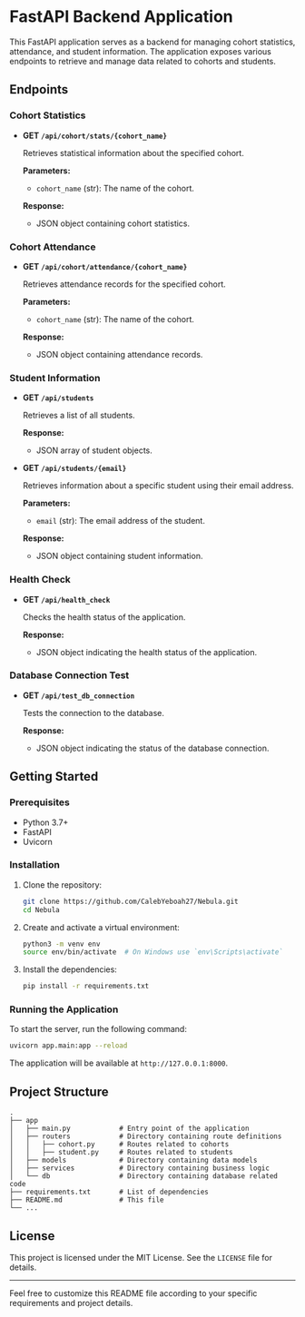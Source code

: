 # FastAPI Backend Application

This FastAPI application serves as a backend for managing cohort statistics, attendance, and student information. The application exposes various endpoints to retrieve and manage data related to cohorts and students.

## Endpoints

### Cohort Statistics

- **GET `/api/cohort/stats/{cohort_name}`**

  Retrieves statistical information about the specified cohort.

  **Parameters:**
  - `cohort_name` (str): The name of the cohort.

  **Response:**
  - JSON object containing cohort statistics.

### Cohort Attendance

- **GET `/api/cohort/attendance/{cohort_name}`**

  Retrieves attendance records for the specified cohort.

  **Parameters:**
  - `cohort_name` (str): The name of the cohort.

  **Response:**
  - JSON object containing attendance records.

### Student Information

- **GET `/api/students`**

  Retrieves a list of all students.

  **Response:**
  - JSON array of student objects.

- **GET `/api/students/{email}`**

  Retrieves information about a specific student using their email address.

  **Parameters:**
  - `email` (str): The email address of the student.

  **Response:**
  - JSON object containing student information.

### Health Check

- **GET `/api/health_check`**

  Checks the health status of the application.

  **Response:**
  - JSON object indicating the health status of the application.

### Database Connection Test

- **GET `/api/test_db_connection`**

  Tests the connection to the database.

  **Response:**
  - JSON object indicating the status of the database connection.

## Getting Started

### Prerequisites

- Python 3.7+
- FastAPI
- Uvicorn

### Installation

1. Clone the repository:

   ```bash
   git clone https://github.com/CalebYeboah27/Nebula.git
   cd Nebula
   ```

2. Create and activate a virtual environment:

   ```bash
   python3 -m venv env
   source env/bin/activate  # On Windows use `env\Scripts\activate`
   ```

3. Install the dependencies:

   ```bash
   pip install -r requirements.txt
   ```

### Running the Application

To start the server, run the following command:

```bash
uvicorn app.main:app --reload
```

The application will be available at `http://127.0.0.1:8000`.

## Project Structure

```
.
├── app
│   ├── main.py            # Entry point of the application
│   ├── routers            # Directory containing route definitions
│   │   ├── cohort.py      # Routes related to cohorts
│   │   ├── student.py     # Routes related to students
│   ├── models             # Directory containing data models
│   ├── services           # Directory containing business logic
│   └── db                 # Directory containing database related code
├── requirements.txt       # List of dependencies
├── README.md              # This file
└── ...
```

## License

This project is licensed under the MIT License. See the `LICENSE` file for details.

---

Feel free to customize this README file according to your specific requirements and project details.